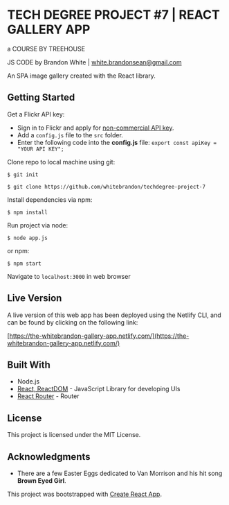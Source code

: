# TECH DEGREE PROJECT #7 | REACT GALLERY APP

a COURSE BY TREEHOUSE

JS CODE by Brandon White | white.brandonsean@gmail.com

An SPA image gallery created with the React library.

## Getting Started

Get a Flickr API key:
- Sign in to Flickr and apply for [non-commercial API key](https://www.flickr.com/services/apps/create/apply/).
- Add a `config.js` file to the `src` folder.
- Enter the following code into the **config.js** file: `export const apiKey = "YOUR API KEY";`

Clone repo to local machine using git:

```
$ git init
```
```
$ git clone https://github.com/whitebrandon/techdegree-project-7
```

Install dependencies via npm:

```
$ npm install
```

Run project via node:

```
$ node app.js
```

or npm:

```
$ npm start
```
Navigate to `localhost:3000` in web browser

## Live Version

A live version of this web app has been deployed using the Netlify CLI, and can be found by clicking on the following link:

[https://the-whitebrandon-gallery-app.netlify.com/](https://the-whitebrandon-gallery-app.netlify.com/)

## Built With

* Node.js
* [React, ReactDOM](https://reactjs.org/) - JavaScript Library for developing UIs
* [React Router](https://reacttraining.com/react-router/web/guides/quick-start) - Router

## License

This project is licensed under the MIT License.

## Acknowledgments
* There are a few Easter Eggs dedicated to Van Morrison and his hit song __Brown Eyed Girl__.

This project was bootstrapped with [Create React App](https://github.com/facebook/create-react-app).